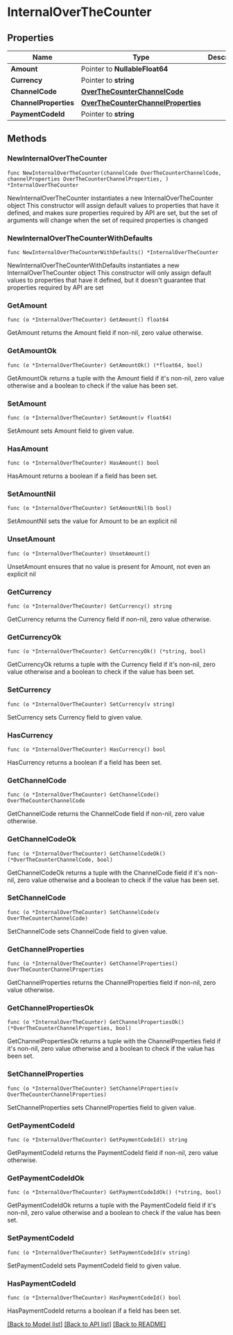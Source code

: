 # InternalOverTheCounter

## Properties

Name | Type | Description | Notes
------------ | ------------- | ------------- | -------------
**Amount** | Pointer to **NullableFloat64** |  | [optional] 
**Currency** | Pointer to **string** |  | [optional] 
**ChannelCode** | [**OverTheCounterChannelCode**](OverTheCounterChannelCode.md) |  | 
**ChannelProperties** | [**OverTheCounterChannelProperties**](OverTheCounterChannelProperties.md) |  | 
**PaymentCodeId** | Pointer to **string** |  | [optional] 

## Methods

### NewInternalOverTheCounter

`func NewInternalOverTheCounter(channelCode OverTheCounterChannelCode, channelProperties OverTheCounterChannelProperties, ) *InternalOverTheCounter`

NewInternalOverTheCounter instantiates a new InternalOverTheCounter object
This constructor will assign default values to properties that have it defined,
and makes sure properties required by API are set, but the set of arguments
will change when the set of required properties is changed

### NewInternalOverTheCounterWithDefaults

`func NewInternalOverTheCounterWithDefaults() *InternalOverTheCounter`

NewInternalOverTheCounterWithDefaults instantiates a new InternalOverTheCounter object
This constructor will only assign default values to properties that have it defined,
but it doesn't guarantee that properties required by API are set

### GetAmount

`func (o *InternalOverTheCounter) GetAmount() float64`

GetAmount returns the Amount field if non-nil, zero value otherwise.

### GetAmountOk

`func (o *InternalOverTheCounter) GetAmountOk() (*float64, bool)`

GetAmountOk returns a tuple with the Amount field if it's non-nil, zero value otherwise
and a boolean to check if the value has been set.

### SetAmount

`func (o *InternalOverTheCounter) SetAmount(v float64)`

SetAmount sets Amount field to given value.

### HasAmount

`func (o *InternalOverTheCounter) HasAmount() bool`

HasAmount returns a boolean if a field has been set.

### SetAmountNil

`func (o *InternalOverTheCounter) SetAmountNil(b bool)`

 SetAmountNil sets the value for Amount to be an explicit nil

### UnsetAmount
`func (o *InternalOverTheCounter) UnsetAmount()`

UnsetAmount ensures that no value is present for Amount, not even an explicit nil
### GetCurrency

`func (o *InternalOverTheCounter) GetCurrency() string`

GetCurrency returns the Currency field if non-nil, zero value otherwise.

### GetCurrencyOk

`func (o *InternalOverTheCounter) GetCurrencyOk() (*string, bool)`

GetCurrencyOk returns a tuple with the Currency field if it's non-nil, zero value otherwise
and a boolean to check if the value has been set.

### SetCurrency

`func (o *InternalOverTheCounter) SetCurrency(v string)`

SetCurrency sets Currency field to given value.

### HasCurrency

`func (o *InternalOverTheCounter) HasCurrency() bool`

HasCurrency returns a boolean if a field has been set.

### GetChannelCode

`func (o *InternalOverTheCounter) GetChannelCode() OverTheCounterChannelCode`

GetChannelCode returns the ChannelCode field if non-nil, zero value otherwise.

### GetChannelCodeOk

`func (o *InternalOverTheCounter) GetChannelCodeOk() (*OverTheCounterChannelCode, bool)`

GetChannelCodeOk returns a tuple with the ChannelCode field if it's non-nil, zero value otherwise
and a boolean to check if the value has been set.

### SetChannelCode

`func (o *InternalOverTheCounter) SetChannelCode(v OverTheCounterChannelCode)`

SetChannelCode sets ChannelCode field to given value.


### GetChannelProperties

`func (o *InternalOverTheCounter) GetChannelProperties() OverTheCounterChannelProperties`

GetChannelProperties returns the ChannelProperties field if non-nil, zero value otherwise.

### GetChannelPropertiesOk

`func (o *InternalOverTheCounter) GetChannelPropertiesOk() (*OverTheCounterChannelProperties, bool)`

GetChannelPropertiesOk returns a tuple with the ChannelProperties field if it's non-nil, zero value otherwise
and a boolean to check if the value has been set.

### SetChannelProperties

`func (o *InternalOverTheCounter) SetChannelProperties(v OverTheCounterChannelProperties)`

SetChannelProperties sets ChannelProperties field to given value.


### GetPaymentCodeId

`func (o *InternalOverTheCounter) GetPaymentCodeId() string`

GetPaymentCodeId returns the PaymentCodeId field if non-nil, zero value otherwise.

### GetPaymentCodeIdOk

`func (o *InternalOverTheCounter) GetPaymentCodeIdOk() (*string, bool)`

GetPaymentCodeIdOk returns a tuple with the PaymentCodeId field if it's non-nil, zero value otherwise
and a boolean to check if the value has been set.

### SetPaymentCodeId

`func (o *InternalOverTheCounter) SetPaymentCodeId(v string)`

SetPaymentCodeId sets PaymentCodeId field to given value.

### HasPaymentCodeId

`func (o *InternalOverTheCounter) HasPaymentCodeId() bool`

HasPaymentCodeId returns a boolean if a field has been set.


[[Back to Model list]](../README.md#documentation-for-models) [[Back to API list]](../README.md#documentation-for-api-endpoints) [[Back to README]](../README.md)


